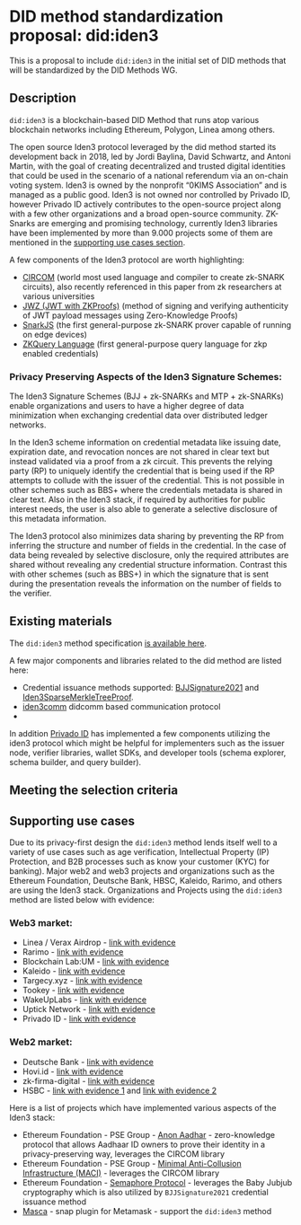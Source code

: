 # DID method standardization proposal: did:iden3

This is a proposal to include `did:iden3` in the initial set of DID methods that will be standardized by the DID Methods WG.

## Description

<!--- Include a description of this DID method and rationale for standardizing it. --->
`did:iden3` is a blockchain-based DID Method that runs atop various blockchain networks including Ethereum, Polygon, Linea among others. 

The open source Iden3 protocol leveraged by the did method started its development back in 2018, led by Jordi Baylina, David Schwartz, and Antoni Martin, with the goal of creating decentralized and trusted digital identities that could be used in the scenario of a national referendum via an on-chain voting system. Iden3 is owned by the nonprofit “0KIMS Association” and is managed as a public good. Iden3 is not owned nor controlled by Privado ID, however Privado ID actively contributes to the open-source project along with a few other organizations and a broad open-source community. ZK-Snarks are emerging and promising technology, currently Iden3 libraries have been implemented by more than 9.000 projects some of them are mentioned in the [supporting use cases section](#supporting-use-cases).

A few components of the Iden3 protocol are worth highlighting: 
- [CIRCOM](https://docs.iden3.io/circom-snarkjs/) (world most used language and compiler to create zk-SNARK circuits), also recently referenced in this paper from zk researchers at various universities
- [JWZ (JWT with ZKProofs)](https://iden3-communication.io/docs-temp-public-tutorials/verify-with-zkp-application-level/jwz/) (method of signing and verifying authenticity of JWT payload messages using Zero-Knowledge Proofs)
- [SnarkJS](https://github.com/iden3/snarkjs) (the first general-purpose zk-SNARK prover capable of running on edge devices)
- [ZKQuery Language](https://docs.iden3.io/protocol/querylanguage/) (first general-purpose query language for zkp enabled credentials)

### Privacy Preserving Aspects of the Iden3 Signature Schemes: 
The Iden3 Signature Schemes (BJJ + zk-SNARKs and MTP + zk-SNARKs) enable organizations and users to have a higher degree of data minimization when exchanging credential data over distributed ledger networks. 

In the Iden3 scheme information on credential metadata like issuing date, expiration date, and revocation nonces are not shared in clear text but instead validated via a proof from a zk circuit. This prevents the relying party (RP) to uniquely identify the credential that is being used if the RP attempts to collude with the issuer of the credential. This is not possible in other schemes such as BBS+ where the credentials metadata is shared in clear text. Also in the Iden3 stack, if required by authorities for public interest needs, the user is also able to generate a selective disclosure of this metadata information.

The Iden3 protocol also minimizes data sharing by preventing the RP from inferring the structure and number of fields in the credential. In the case of data being revealed by selective disclosure, only the required attributes are shared without revealing any credential structure information. Contrast this with other schemes (such as BBS+) in which the signature that is sent during the presentation reveals the information on the number of fields to the verifier.

## Existing materials

<!--- Document here any existing draft specifications, implementations, deployments, test suites, etc. related to this DID method. --->
The `did:iden3` method specification [is available here](https://github.com/iden3/did-iden3).

A few major components and libraries related to the did method are listed here:
- Credential issuance methods supported: [BJJSignature2021](https://iden3-communication.io/w3c/proofs/bjj/) and [Iden3SparseMerkleTreeProof](https://iden3-communication.io/w3c/proofs/smt/).
- [iden3comm](https://iden3-communication.io/) didcomm based communication protocol
- 

In addition [Privado ID](https://docs.privado.id/) has implemented a few components utilizing the iden3 protocol which might be helpful for implementers such as the issuer node, verifier libraries, wallet SDKs, and developer tools (schema explorer, schema builder, and query builder).

## Meeting the selection criteria

<!--- Document here how this DID method meets the [DID method selection criteria](../selection-criteria/). --->

## Supporting use cases

<!---  Document here how this DID method supports concrete use cases.  --->
Due to its privacy-first design the `did:iden3` method lends itself well to a variety of use cases such as age verification,  Intellectual Property (IP) Protection, and B2B processes such as know your customer (KYC) for banking). Major web2 and web3 projects and organizations such as the Ethereum Foundation, Deutsche Bank, HBSC, Kaleido, Rarimo, and others are using the Iden3 stack. Organizations and Projects using the `did:iden3` method are listed below with evidence:
### Web3 market:
- Linea / Verax Airdrop - [link with evidence](https://github.com/0xPolygonID/verax-campaign-website/blob/8052073c0c411770e8344c67167ba81c75c78626/src/app/page.tsx#L23)
- Rarimo - [link with evidence](https://github.com/rarimo/rarime/blob/3de12ff67eb291efc823412b1c6abfa43961efd3/packages/zkp-iden3/src/helpers/identity-helpers.ts#L20)
- Blockchain Lab:UM - [link with evidence](https://github.com/blockchain-lab-um/masca/blob/cdaa99e9098f404ac0eb80ac806329a8275fb57c/packages/docs/docs/roadmap.md?plain=1#L20)
- Kaleido - [link with evidence](https://github.com/kaleido-io/kaleido-iden3-samples)
- Targecy.xyz - [link with evidence](https://github.com/targecy/core/blob/ac327e79981eafffb580e39bb70d3dc3755b569e/packages/sdk/src/utils/tracking.ts#L106)
- Tookey - [link with evidence](https://github.com/tookey-io/automation/blob/31fa5395a38020ec9ab782d836f14d62280ffcce/packages/pieces/polygon-id/src/lib/actions/waitForClaim.ts#L39)
- WakeUpLabs - [link with evidence](https://github.com/wakeuplabs-io/opid-contracts/blob/6ac9c60f7d11c55b4f803bf2b9819652a4b0e020/scripts/setPaymentValue.ts#L81)
- Uptick Network - [link with evidence](https://did-docs.uptick.network/docs/verifier/verification-library/zk-query-language/)
- Privado ID - [link with evidence](https://github.com/0xPolygonID/docs/blob/810c9c5f818dbc44f9f9cf7818b9d8c5905f5df8/docs/privado-identity-chain.md?plain=1#L28)

### Web2 market:
- Deutsche Bank - [link with evidence](https://corporates.db.com/files/documents/publications/db-polygo-digital-id-wp-42pp-web-secured.pdf?language_id=1)
- Hovi.id - [link with evidence](https://docs.hovi.id/intro/hovi-support-matrix)
- zk-firma-digital - [link with evidence](https://github.com/kuronosec/zk-firma-web/blob/bc4ae63a2be3dd7764a51c8be40500ecc2efcb66/src/ListVerifiableCredentials.tsx#L9)
- HSBC - [link with evidence 1](https://www.red-dot.org/de/project/hsbc-trusted-identity-reimagine-identities-for-a-collaborative-world-72122) and [link with evidence 2](https://www.privado.id/blog/why-hsbc-is-building-a-decentralized-identity-solution-with-polygon-id)

Here is a list of projects  which have implemented various aspects of the Iden3 stack:
- Ethereum Foundation - PSE Group - [Anon Aadhar](https://github.com/anon-aadhaar) - zero-knowledge protocol that allows Aadhaar ID owners to prove their identity in a privacy-preserving way, leverages the CIRCOM library
- Ethereum Foundation - PSE Group - [Minimal Anti-Collusion Infrastructure (MACI)](https://github.com/privacy-scaling-explorations/maci) - leverages the CIRCOM library
- Ethereum Foundation - [Semaphore Protocol](https://docs.semaphore.pse.dev/glossary#identity) - leverages the Baby Jubjub cryptography which is also utilized by `BJJSignature2021` credential issuance method
- [Masca](https://github.com/blockchain-lab-um/masca) - snap plugin for Metamask - support the `did:iden3` method
<!---  Pending.  --->
